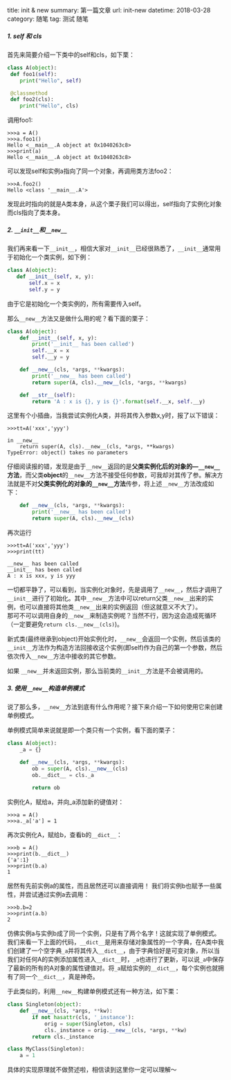 title: init & new
summary: 第一篇文章
url: init-new
datetime: 2018-03-28
category: 随笔
tag: 测试
     随笔
     
     
#####  1. self 和 cls
首先来简要介绍一下类中的self和cls，如下栗：  

  ```python
class A(object):
   def foo1(self):
      print("Hello", self)

   @classmethod
   def foo2(cls):
      print("Hello", cls)
  ```
调用foo1:

```
>>>a = A()
>>>a.foo1()
Hello <__main__.A object at 0x1040263c8>
>>>print(a)
Hello <__main__.A object at 0x1040263c8>
```
可以发现self和实例a指向了同一个对象，再调用类方法foo2：

```
>>>A.foo2()
Hello <class '__main__.A'>
```
发现此时指向的就是A类本身，从这个栗子我们可以得出，self指向了实例化对象而cls指向了类本身。

##### 2. `__init__`和`__new__`
我们再来看一下`__init__`，相信大家对`__init__`已经很熟悉了，`__init__`通常用于初始化一个类实例，如下例：  

```python
class A(object):
   def __init__(self, x, y):
       self.x = x
       self.y = y
```
由于它是初始化一个类实例的，所有需要传入self。  

那么`__new__`方法又是做什么用的呢？看下面的栗子：  

```python
class A(object):
    def __init__(self, x, y):
        print('__init__ has been called')
        self.__x = x
        self.__y = y

    def __new__(cls, *args, **kwargs):
        print('__new__ has been called')
        return super(A, cls).__new__(cls, *args, **kwargs)

    def __str__(self):
        return 'A : x is {}, y is {}'.format(self.__x, self.__y)

```
这里有个小插曲，当我尝试实例化A类，并将其传入参数x,y时，报了以下错误：  

```
>>>tt=A('xxx','yyy')

in __new__
    return super(A, cls).__new__(cls, *args, **kwargs)
TypeError: object() takes no parameters
```
仔细阅读报的错，发现是由于`__new__`返回的是**父类实例化后的对象的—`__new__`方法**，而父类**object**的`__new__`方法不接受任何参数，可我却对其传了参。解决方法就是不对**父类实例化的对象的`__new__`方法**传参，将上述`__new__`方法改成如下： 
 
```python
    def __new__(cls, *args, **kwargs):
        print('__new__ has been called')
        return super(A, cls).__new__(cls)
```
再次运行

```
>>>tt=A('xxx','yyy')
>>>print(tt)

__new__ has been called
__init__ has been called
A : x is xxx, y is yyy
```
一切都平静了，可以看到，当实例化对象时，先是调用了`__new__`，然后才调用了`__init__`进行了初始化。其中`__new__`方法中可以return父类`__new__`出来的实例，也可以直接将其他类`__new__`出来的实例返回（但这就意义不大了）。    
那可不可以调用自身的`__new__`来制造实例呢？当然不行，因为这会造成死循环（一定要避免`return cls.__new__(cls)`)。  

新式类(最终继承到object)开始实例化时，`__new__`会返回一个实例，然后该类的`__init__`方法作为构造方法回接收这个实例(即self)作为自己的第一个参数，然后依次传入`__new__`方法中接收的其它参数。 

如果 `__new__`并未返回实例，那么当前类的`__init__`方法是不会被调用的。


##### 3. 使用`__new__`构造单例模式
说了那么多，`__new__`方法到底有什么作用呢？接下来介绍一下如何使用它来创建单例模式。  

单例模式简单来说就是即一个类只有一个实例，看下面的栗子：  

```python
class A(object):
    _a = {}

    def __new__(cls, *args, **kwargs):
        ob = super(A, cls).__new__(cls)
        ob.__dict__ = cls._a
       
        return ob
```

实例化A，赋给a，并向_a添加新的键值对： 

```
>>>a = A()
>>>a._a['a'] = 1
```
再次实例化A，赋给b，查看b的`__dict__`： 

```
>>>b = A()
>>>print(b.__dict__)
{'a':1}
>>>print(b.a)
1
```
居然有先前实例a的属性，而且居然还可以直接调用！
我们将实例b也赋予一些属性，并尝试通过实例a去调用：

```
>>>b.b=2
>>>print(a.b)
2
```
仿佛实例a与实例b成了同一个实例，只是有了两个名字！这就实现了单例模式。  
我们来看一下上面的代码，`__dict__`是用来存储对象属性的一个字典，在A类中我们创建了一个空字典`_a`并将其传入`__dict__`，由于字典恰好是可变对象，所以当我们对任何A的实例添加属性进入`__dict__`时，`_a`也进行了更新，可以说`_a`中保存了最新的所有的A对象的属性键值对。将`_a`赋给实例的`__dict__`，每个实例也就拥有了同一个`__dict__`，真是神奇。  

于此类似的，利用`__new__`构建单例模式还有一种方法，如下栗：  

```python
class Singleton(object):
    def __new__(cls, *args, **kw):
        if not hasattr(cls, '_instance'):
            orig = super(Singleton, cls)
            cls._instance = orig.__new__(cls, *args, **kw)
        return cls._instance

class MyClass(Singleton):
    a = 1
```
具体的实现原理就不做赘述啦，相信读到这里你一定可以理解～
